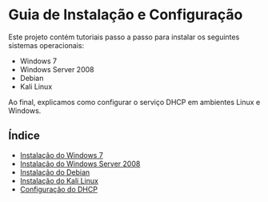 # Guia de Instalação e Configuração

Este projeto contém tutoriais passo a passo para instalar os seguintes sistemas operacionais:

- Windows 7
- Windows Server 2008
- Debian
- Kali Linux

Ao final, explicamos como configurar o serviço DHCP em ambientes Linux e Windows.

## Índice

- [Instalação do Windows 7](inst-win7.md)
- [Instalação do Windows Server 2008](inst-win2008.md)
- [Instalação do Debian](inst-debian.md)
- [Instalação do Kali Linux](inst-kali.md)
- [Configuração do DHCP](configurando-dhcp.md)
